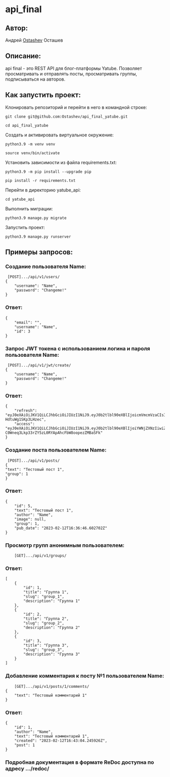 # api_final

## Автор:
Андрей [Ostashev](https://github.com/Ostashev) Осташев


## Описание:
api final - это REST API для блог-платформы Yatube. Позволяет просматривать и отправлять посты, просматривать группы, подписываться на авторов.

## Как запустить проект:

Клонировать репозиторий и перейти в него в командной строке:

```
git clone git@github.com:Ostashev/api_final_yatube.git
```

```
cd api_final_yatube
```

Cоздать и активировать виртуальное окружение:

```
python3.9 -m venv venv
```

```
source venv/bin/activate 
```

Установить зависимости из файла requirements.txt:

```
python3.9 -m pip install --upgrade pip
```

```
pip install -r requirements.txt
```

Перейти в директорию yatube_api:

```
cd yatube_api
```

Выполнить миграции:

```
python3.9 manage.py migrate
```

Запустить проект:

```
python3.9 manage.py runserver
```
## Примеры запросов:
### Создание пользователя Name:
```
 [POST].../api/v1/users/
{
    "username": "Name",
    "password": "Changeme!"
}
```
### Ответ:
```
{
    "email": "",
    "username": "Name",
    "id": 3
}
```

### Запрос JWT токена с использованием логина и пароля пользователя Name:
```
 [POST].../api/v1/jwt/create/
{
    "username": "Name",
    "password": "Changeme!"
}
```
### Ответ:
```
{
    "refresh": "eyJ0eXAiOiJKV1QiLCJhbGciOiJIUzI1NiJ9.eyJ0b2tlbl90eXBlIjoicmVmcmVzaCIsImV4cCI6MTY3NjMwNTEwNiwianRpIjoiMGI1ZTMxMzYyYWNlNDU3YjhiNzI1NTMxNzExYjY5MDUiLCJ1c2VyX2lkIjozfQ._uWQAfVR4sK9R38iRFuBFN63Ey-HdtuWg1SKp3LHzec",
    "access": "eyJ0eXAiOiJKV1QiLCJhbGciOiJIUzI1NiJ9.eyJ0b2tlbl90eXBlIjoiYWNjZXNzIiwiZXhwIjoxNjc2MzA1MTA2LCJqdGkiOiIyNDU1YWZmMDhjODg0ZmQ2OTlmMDQ0MDdmYTJlMjA1ZCIsInVzZXJfaWQiOjN9.-C0Wneq3Lkp33rZY5zL0RYApAhcFbW8oopezZMBaSFk"
}
```
### Создание поста пользователем Name:
```
 [POST].../api/v1/posts/
{
"text": "Тестовый пост 1",
"group": 1
}
```

### Ответ:
```
{
    "id": 5,
    "text": "Тестовый пост 1",
    "author": "Name",
    "image": null,
    "group": 1,
    "pub_date": "2023-02-12T16:36:46.602702Z"
}
```
### Просмотр групп анонимным пользователем:
```
    [GET].../api/v1/groups/
```
### Ответ:
```
[
    {
        "id": 1,
        "title": "Группа 1",
        "slug": "group_1",
        "description": "Группа 1"
    },
    {
        "id": 2,
        "title": "Группа 2",
        "slug": "group_2",
        "description": "Группа 2"
    },
    {
        "id": 3,
        "title": "Группа 3",
        "slug": "group_3",
        "description": "Группа 3"
    }
]
```
### Добавление комментария к посту №1 пользователем Name:
```
    [GET].../api/v1/posts/1/comments/
{
    "text": "Тестовый комментарий 1"
}
```
### Ответ:
```
{
    "id": 1,
    "author": "Name",
    "text": "Тестовый комментарий 1",
    "created": "2023-02-12T16:43:04.245926Z",
    "post": 1
}
```

### Подробная документация в формате ReDoc доступна по адресу .../redoc/
